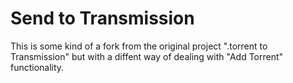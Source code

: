 # Send to Transmission
This is some kind of a fork from the original project
".torrent to Transmission" but with a diffent way of
dealing with "Add Torrent" functionality. 
